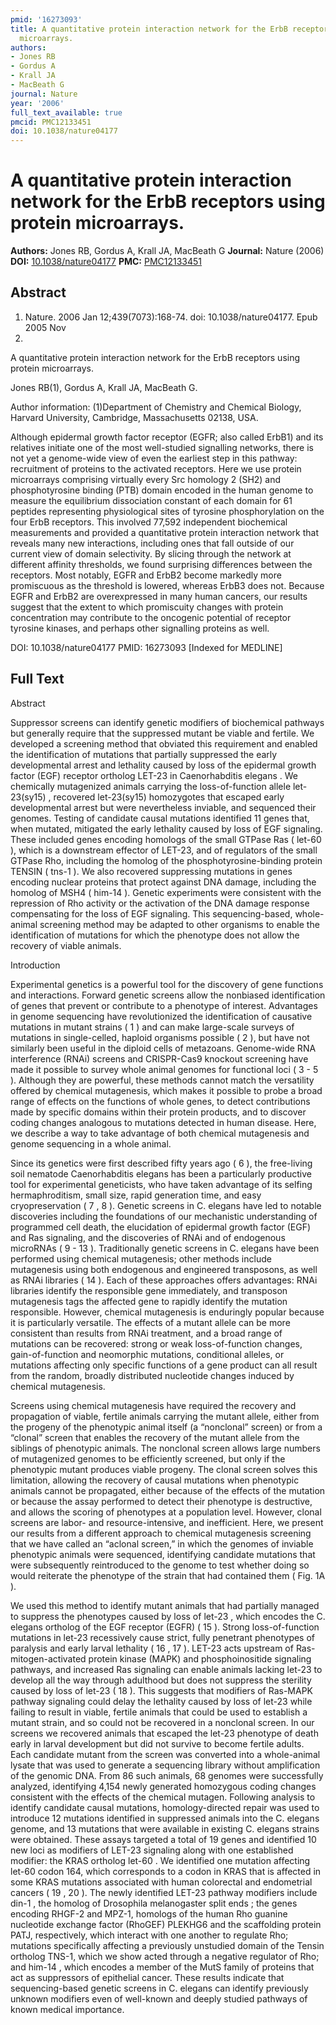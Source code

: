 ```yaml
---
pmid: '16273093'
title: A quantitative protein interaction network for the ErbB receptors using protein
  microarrays.
authors:
- Jones RB
- Gordus A
- Krall JA
- MacBeath G
journal: Nature
year: '2006'
full_text_available: true
pmcid: PMC12133451
doi: 10.1038/nature04177
---
```


# A quantitative protein interaction network for the ErbB receptors using protein microarrays.
**Authors:** Jones RB, Gordus A, Krall JA, MacBeath G
**Journal:** Nature (2006)
**DOI:** [10.1038/nature04177](https://doi.org/10.1038/nature04177)
**PMC:** [PMC12133451](https://www.ncbi.nlm.nih.gov/pmc/articles/PMC12133451/)

## Abstract

1. Nature. 2006 Jan 12;439(7073):168-74. doi: 10.1038/nature04177. Epub 2005 Nov
6.

A quantitative protein interaction network for the ErbB receptors using protein 
microarrays.

Jones RB(1), Gordus A, Krall JA, MacBeath G.

Author information:
(1)Department of Chemistry and Chemical Biology, Harvard University, Cambridge, 
Massachusetts 02138, USA.

Although epidermal growth factor receptor (EGFR; also called ErbB1) and its 
relatives initiate one of the most well-studied signalling networks, there is 
not yet a genome-wide view of even the earliest step in this pathway: 
recruitment of proteins to the activated receptors. Here we use protein 
microarrays comprising virtually every Src homology 2 (SH2) and phosphotyrosine 
binding (PTB) domain encoded in the human genome to measure the equilibrium 
dissociation constant of each domain for 61 peptides representing physiological 
sites of tyrosine phosphorylation on the four ErbB receptors. This involved 
77,592 independent biochemical measurements and provided a quantitative protein 
interaction network that reveals many new interactions, including ones that fall 
outside of our current view of domain selectivity. By slicing through the 
network at different affinity thresholds, we found surprising differences 
between the receptors. Most notably, EGFR and ErbB2 become markedly more 
promiscuous as the threshold is lowered, whereas ErbB3 does not. Because EGFR 
and ErbB2 are overexpressed in many human cancers, our results suggest that the 
extent to which promiscuity changes with protein concentration may contribute to 
the oncogenic potential of receptor tyrosine kinases, and perhaps other 
signalling proteins as well.

DOI: 10.1038/nature04177
PMID: 16273093 [Indexed for MEDLINE]

## Full Text

Abstract

Suppressor screens can identify genetic modifiers of biochemical pathways but generally require that the suppressed mutant be viable and fertile. We developed a screening method that obviated this requirement and enabled the identification of mutations that partially suppressed the early developmental arrest and lethality caused by loss of the epidermal growth factor (EGF) receptor ortholog LET-23 in Caenorhabditis elegans . We chemically mutagenized animals carrying the loss-of-function allele let-23(sy15) , recovered let-23(sy15) homozygotes that escaped early developmental arrest but were nevertheless inviable, and sequenced their genomes. Testing of candidate causal mutations identified 11 genes that, when mutated, mitigated the early lethality caused by loss of EGF signaling. These included genes encoding homologs of the small GTPase Ras ( let-60 ), which is a downstream effector of LET-23, and of regulators of the small GTPase Rho, including the homolog of the phosphotyrosine-binding protein TENSIN ( tns-1 ). We also recovered suppressing mutations in genes encoding nuclear proteins that protect against DNA damage, including the homolog of MSH4 ( him-14 ). Genetic experiments were consistent with the repression of Rho activity or the activation of the DNA damage response compensating for the loss of EGF signaling. This sequencing-based, whole-animal screening method may be adapted to other organisms to enable the identification of mutations for which the phenotype does not allow the recovery of viable animals.

Introduction

Experimental genetics is a powerful tool for the discovery of gene functions and interactions. Forward genetic screens allow the nonbiased identification of genes that prevent or contribute to a phenotype of interest. Advantages in genome sequencing have revolutionized the identification of causative mutations in mutant strains ( 1 ) and can make large-scale surveys of mutations in single-celled, haploid organisms possible ( 2 ), but have not similarly been useful in the diploid cells of metazoans. Genome-wide RNA interference (RNAi) screens and CRISPR-Cas9 knockout screening have made it possible to survey whole animal genomes for functional loci ( 3 - 5 ). Although they are powerful, these methods cannot match the versatility offered by chemical mutagenesis, which makes it possible to probe a broad range of effects on the functions of whole genes, to detect contributions made by specific domains within their protein products, and to discover coding changes analogous to mutations detected in human disease. Here, we describe a way to take advantage of both chemical mutagenesis and genome sequencing in a whole animal.

Since its genetics were first described fifty years ago ( 6 ), the free-living soil nematode Caenorhabditis elegans has been a particularly productive tool for experimental geneticists, who have taken advantage of its selfing hermaphroditism, small size, rapid generation time, and easy cryopreservation ( 7 , 8 ). Genetic screens in C. elegans have led to notable discoveries including the foundations of our mechanistic understanding of programmed cell death, the elucidation of epidermal growth factor (EGF) and Ras signaling, and the discoveries of RNAi and of endogenous microRNAs ( 9 - 13 ). Traditionally genetic screens in C. elegans have been performed using chemical mutagenesis; other methods include mutagenesis using both endogenous and engineered transposons, as well as RNAi libraries ( 14 ). Each of these approaches offers advantages: RNAi libraries identify the responsible gene immediately, and transposon mutagenesis tags the affected gene to rapidly identify the mutation responsible. However, chemical mutagenesis is enduringly popular because it is particularly versatile. The effects of a mutant allele can be more consistent than results from RNAi treatment, and a broad range of mutations can be recovered: strong or weak loss-of-function changes, gain-of-function and neomorphic mutations, conditional alleles, or mutations affecting only specific functions of a gene product can all result from the random, broadly distributed nucleotide changes induced by chemical mutagenesis.

Screens using chemical mutagenesis have required the recovery and propagation of viable, fertile animals carrying the mutant allele, either from the progeny of the phenotypic animal itself (a “nonclonal” screen) or from a “clonal” screen that enables the recovery of the mutant allele from the siblings of phenotypic animals. The nonclonal screen allows large numbers of mutagenized genomes to be efficiently screened, but only if the phenotypic mutant produces viable progeny. The clonal screen solves this limitation, allowing the recovery of causal mutations when phenotypic animals cannot be propagated, either because of the effects of the mutation or because the assay performed to detect their phenotype is destructive, and allows the scoring of phenotypes at a population level. However, clonal screens are labor- and resource-intensive, and inefficient. Here, we present our results from a different approach to chemical mutagenesis screening that we have called an “aclonal screen,” in which the genomes of inviable phenotypic animals were sequenced, identifying candidate mutations that were subsequently reintroduced to the genome to test whether doing so would reiterate the phenotype of the strain that had contained them ( Fig. 1A ).

We used this method to identify mutant animals that had partially managed to suppress the phenotypes caused by loss of let-23 , which encodes the C. elegans ortholog of the EGF receptor (EGFR) ( 15 ). Strong loss-of-function mutations in let-23 recessively cause strict, fully penetrant phenotypes of paralysis and early larval lethality ( 16 , 17 ). LET-23 acts upstream of Ras-mitogen-activated protein kinase (MAPK) and phosphoinositide signaling pathways, and increased Ras signaling can enable animals lacking let-23 to develop all the way through adulthood but does not suppress the sterility caused by loss of let-23 ( 18 ). This suggests that modifiers of Ras-MAPK pathway signaling could delay the lethality caused by loss of let-23 while failing to result in viable, fertile animals that could be used to establish a mutant strain, and so could not be recovered in a nonclonal screen. In our screens we recovered animals that escaped the let-23 phenotype of death early in larval development but did not survive to become fertile adults. Each candidate mutant from the screen was converted into a whole-animal lysate that was used to generate a sequencing library without amplification of the genomic DNA. From 86 such animals, 68 genomes were successfully analyzed, identifying 4,154 newly generated homozygous coding changes consistent with the effects of the chemical mutagen. Following analysis to identify candidate causal mutations, homology-directed repair was used to introduce 12 mutations identified in suppressed animals into the C. elegans genome, and 13 mutations that were available in existing C. elegans strains were obtained. These assays targeted a total of 19 genes and identified 10 new loci as modifiers of LET-23 signaling along with one established modifier: the KRAS ortholog let-60 . We identified one mutation affecting let-60 codon 164, which corresponds to a codon in KRAS that is affected in some KRAS mutations associated with human colorectal and endometrial cancers ( 19 , 20 ). The newly identified LET-23 pathway modifiers include din-1 , the homolog of Drosophila melanogaster split ends ; the genes encoding RHGF-2 and MPZ-1, homologs of the human Rho guanine nucleotide exchange factor (RhoGEF) PLEKHG6 and the scaffolding protein PATJ, respectively, which interact with one another to regulate Rho; mutations specifically affecting a previously unstudied domain of the Tensin ortholog TNS-1, which we show acted through a negative regulator of Rho; and him-14 , which encodes a member of the MutS family of proteins that act as suppressors of epithelial cancer. These results indicate that sequencing-based genetic screens in C. elegans can identify previously unknown modifiers even of well-known and deeply studied pathways of known medical importance.
